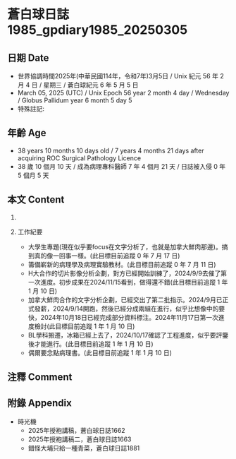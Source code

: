 [_metadata_:encoding]: - "utf-8"
[_metadata_:language]: - "zh-Hant-TW"
[_metadata_:fileformat]: - "markdown"
[_metadata_:MIME_type]: - "text/plain"
[_metadata_:markdown_version]: - "commonmark version 0.30"
[_metadata_:markdown_spec]: - "https://spec.commonmark.org/0.30/"

# 蒼白球日誌1985_gpdiary1985_20250305 #

## 日期 Date ##

* 世界協調時間2025年(中華民國114年，令和7年)3月5日 / Unix 紀元 56 年 2 月 4 日 / 星期三 / 蒼白球紀元 6 年 5 月 5 日
* March 05, 2025 (UTC) / Unix Epoch 56 year 2 month 4 day / Wednesday / Globus Pallidum year 6 month 5 day 5
* 特殊註記:

## 年齡 Age ##

* 38 years 10 months 10 days old / 7 years 4 months 21 days after acquiring ROC Surgical Pathology Licence
* 38 歲 10 個月 10 天 / 成為病理專科醫師 7 年 4 個月 21 天 / 日誌被入侵 0 年 5 個月 5 天

## 本文 Content ##

1. 

2. 工作紀要

    - 大學生專題(現在似乎要focus在文字分析了，也就是加拿大鮮肉那邊)。搞到真的像一回事一樣。(此目標目前追蹤 0 年 7 月 17 日)
    - 籌備嶄新的病理學及病理實驗教材。(此目標目前追蹤 0 年 7 月 11 日)
    - H大合作的切片影像分析企劃，對方已經開始訓練了，2024/9/9去催了第一次進度。初步成果在2024/11/15看到，做得還不錯(此目標目前追蹤 1 年 1 月 10 日)
    - 加拿大鮮肉合作的文字分析企劃，已經交出了第二批指示。2024/9月已正式發薪，2024/9/14開跑，然後已經分成兩組在進行，似乎比想像中的要快，2024年10月18日已經完成部分資料標注。2024年11月17日第一次進度檢討(此目標目前追蹤 1 年 1 月 10 日)
    - BL學科搬遷，冰箱已經上去了，2024/10/17確認了工程進度，似乎要評鑒後才能進行。(此目標目前追蹤 1 年 1 月 10 日)
    - 偶爾要念點病理書。(此目標目前追蹤 1 年 1 月 10 日)

## 注釋 Comment ##


## 附錄 Appendix ##

* 時光機
    - 2025年授袍講稿，蒼白球日誌1662
    - 2025年授袍講稿二，蒼白球日誌1663
    - 錯怪大埔只給一種青菜，蒼白球日誌1881
